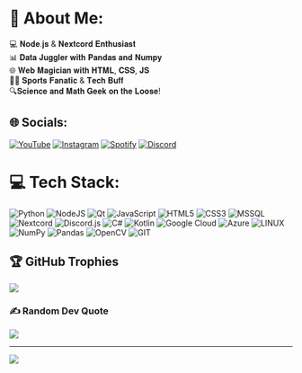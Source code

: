 # 💫 About Me:
💻 𝐍𝐨𝐝𝐞.𝐣𝐬 & 𝐍𝐞𝐱𝐭𝐜𝐨𝐫𝐝 𝐄𝐧𝐭𝐡𝐮𝐬𝐢𝐚𝐬𝐭<br>
📊 𝐃𝐚𝐭𝐚 𝐉𝐮𝐠𝐠𝐥𝐞𝐫 𝐰𝐢𝐭𝐡 𝐏𝐚𝐧𝐝𝐚𝐬 𝐚𝐧𝐝 𝐍𝐮𝐦𝐩𝐲<br>
🌐 𝐖𝐞𝐛 𝐌𝐚𝐠𝐢𝐜𝐢𝐚𝐧 𝐰𝐢𝐭𝐡 𝐇𝐓𝐌𝐋, 𝐂𝐒𝐒, 𝐉𝐒<br>
🏃‍♂️  𝐒𝐩𝐨𝐫𝐭𝐬 𝐅𝐚𝐧𝐚𝐭𝐢𝐜 & 𝐓𝐞𝐜𝐡 𝐁𝐮𝐟𝐟<br>
🔍𝐒𝐜𝐢𝐞𝐧𝐜𝐞 𝐚𝐧𝐝 𝐌𝐚𝐭𝐡 𝐆𝐞𝐞𝐤 𝐨𝐧 𝐭𝐡𝐞 𝐋𝐨𝐨𝐬𝐞!<br>
   

## 🌐 Socials:
[![YouTube](https://img.shields.io/badge/YouTube-FF0000?logo=youtube&logoColor=white)](https://www.youtube.com/@Artificial_Man666) [![Instagram](https://img.shields.io/badge/Instagram-%23E4405F.svg?logo=Instagram&logoColor=white)](https://instagram.com/sav1tar46)  [![Spotify](https://img.shields.io/badge/Spotify-1DB954?logo=spotify&logoColor=white)](https://open.spotify.com/user/31xiq35j7ol6hxt7xnl4y6livncy) [![Discord](https://img.shields.io/badge/Discord-5865F2?logo=discord&logoColor=white)](https://discord.gg/nYRy9Vy8Mf)

# 💻 Tech Stack:
![Python](https://img.shields.io/badge/python-3670A0?style=for-the-badge&logo=python&logoColor=ffdd54) ![NodeJS](https://img.shields.io/badge/node.js-6DA55F?style=for-the-badge&logo=node.js&logoColor=white)  ![Qt](https://img.shields.io/badge/Qt-%23217346.svg?style=for-the-badge&logo=Qt&logoColor=white) ![JavaScript](https://img.shields.io/badge/javascript-%23323330.svg?style=for-the-badge&logo=javascript&logoColor=%23F7DF1E) ![HTML5](https://img.shields.io/badge/html5-%23E34F26.svg?style=for-the-badge&logo=html5&logoColor=white) ![CSS3](https://img.shields.io/badge/css3-%231572B6.svg?style=for-the-badge&logo=css3&logoColor=white) ![MSSQL](https://img.shields.io/badge/MSSQL-CC2927?style=for-the-badge&logo=microsoft-sql-server&logoColor=white) ![Nextcord](https://img.shields.io/badge/Nextcord-5865F2?style=for-the-badge&logo=discord&logoColor=white) ![Discord.js](https://img.shields.io/badge/Discord.js-5865F2?style=for-the-badge&logo=discord&logoColor=white)  ![C#](https://img.shields.io/badge/c%23-%23239120.svg?style=for-the-badge&logo=c-sharp&logoColor=white) ![Kotlin](https://img.shields.io/badge/kotlin-%230095D5.svg?style=for-the-badge&logo=kotlin&logoColor=white)  ![Google Cloud](https://img.shields.io/badge/Google%20Cloud-%234285F4.svg?style=for-the-badge&logo=google-cloud&logoColor=white) ![Azure](https://img.shields.io/badge/azure-%230072C6.svg?style=for-the-badge&logo=azure-devops&logoColor=white) ![LINUX](https://img.shields.io/badge/Linux-FCC624?style=for-the-badge&logo=linux&logoColor=black)  ![NumPy](https://img.shields.io/badge/NumPy-013243?style=for-the-badge&logo=numpy&logoColor=white) ![Pandas](https://img.shields.io/badge/Pandas-150458?style=for-the-badge&logo=pandas&logoColor=white) ![OpenCV](https://img.shields.io/badge/OpenCV-5C3EE8?style=for-the-badge&logo=opencv&logoColor=white) ![GIT](https://img.shields.io/badge/Git-fc6d26?style=for-the-badge&logo=git&logoColor=white) 


## 🏆 GitHub Trophies
![](https://github-profile-trophy.vercel.app/?username=LE1DENFROST&theme=radical&no-frame=false&no-bg=true&margin-w=4)

### ✍️ Random Dev Quote
![](https://quotes-github-readme.vercel.app/api?type=horizontal&theme=radical)

---
[![](https://visitcount.itsvg.in/api?id=LE1DENFROST&icon=0&color=0)](https://visitcount.itsvg.in)

<!-- Proudly created with GPRM ( https://gprm.itsvg.in ) -->
